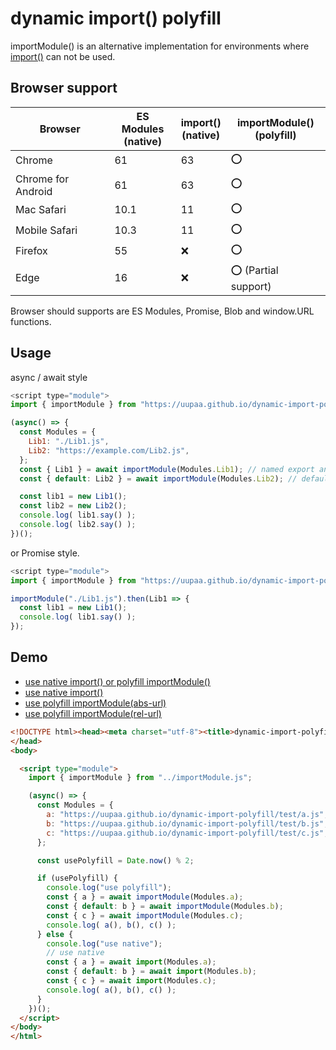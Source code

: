 # dynamic import() polyfill

importModule() is an alternative implementation for environments where [import()](https://github.com/tc39/proposal-dynamic-import#using-host-specific-mechanisms) can not be used.

## Browser support

| Browser            | ES Modules<br>(native) | import()<br>(native) | importModule()<br>(polyfill) |
|--------------------|------------|----------|-------------------------------|
| Chrome             | 61         | 63       | :o:                           |
| Chrome for Android | 61         | 63       | :o:                           |
| Mac Safari         | 10.1       | 11       | :o:                           |
| Mobile Safari      | 10.3       | 11       | :o:                           |
| Firefox            | 55         | :x:      | :o:                           |
| Edge               | 16         | :x:      | :o: (Partial support)         |

Browser should supports are ES Modules, Promise, Blob and window.URL functions.

## Usage

async / await style

```js
<script type="module">
import { importModule } from "https://uupaa.github.io/dynamic-import-polyfill/importModule.js";

(async() => {
  const Modules = {
    Lib1: "./Lib1.js",
    Lib2: "https://example.com/Lib2.js",
  };
  const { Lib1 } = await importModule(Modules.Lib1); // named export and import
  const { default: Lib2 } = await importModule(Modules.Lib2); // default export and import

  const lib1 = new Lib1();
  const lib2 = new Lib2();
  console.log( lib1.say() );
  console.log( lib2.say() );
})();
```

or Promise style.

```js
<script type="module">
import { importModule } from "https://uupaa.github.io/dynamic-import-polyfill/importModule.js";

importModule("./Lib1.js").then(Lib1 => {
  const lib1 = new Lib1();
  console.log( lib1.say() );
});
```


## Demo

- [use native import() or polyfill importModule()](https://uupaa.github.io/dynamic-import-polyfill/test/index.html)
- [use native import()](https://uupaa.github.io/dynamic-import-polyfill/test/native.html)
- [use polyfill importModule(abs-url)](https://uupaa.github.io/dynamic-import-polyfill/test/polyfill.abs.html)
- [use polyfill importModule(rel-url)](https://uupaa.github.io/dynamic-import-polyfill/test/polyfill.rel.html)

```html
<!DOCTYPE html><head><meta charset="utf-8"><title>dynamic-import-polyfill</title>
</head>
<body>

  <script type="module">
    import { importModule } from "../importModule.js";

    (async() => {
      const Modules = {
        a: "https://uupaa.github.io/dynamic-import-polyfill/test/a.js",
        b: "https://uupaa.github.io/dynamic-import-polyfill/test/b.js",
        c: "https://uupaa.github.io/dynamic-import-polyfill/test/c.js",
      };

      const usePolyfill = Date.now() % 2;

      if (usePolyfill) {
        console.log("use polyfill");
        const { a } = await importModule(Modules.a);
        const { default: b } = await importModule(Modules.b);
        const { c } = await importModule(Modules.c);
        console.log( a(), b(), c() );
      } else {
        console.log("use native");
        // use native
        const { a } = await import(Modules.a);
        const { default: b } = await import(Modules.b);
        const { c } = await import(Modules.c);
        console.log( a(), b(), c() );
      }
    })();
  </script>
</body>
</html>
```


